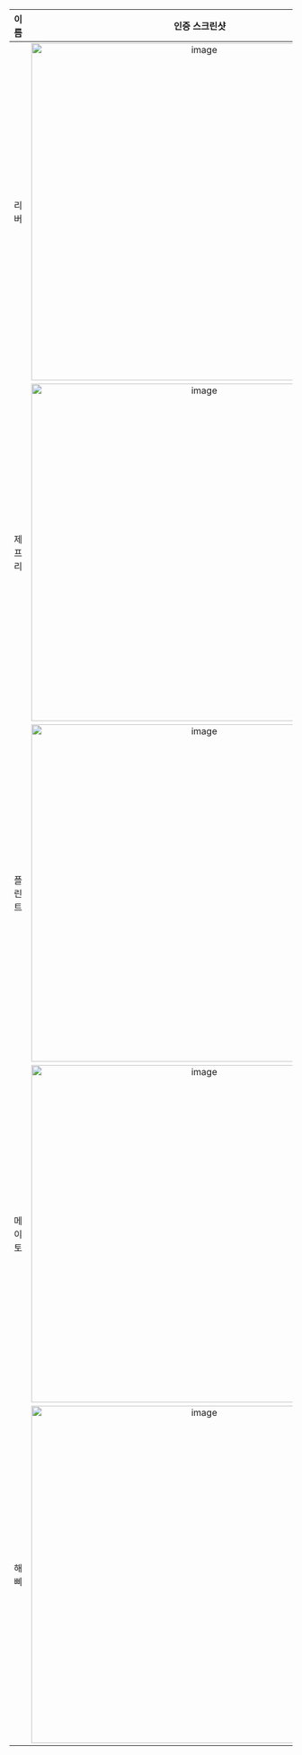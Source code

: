 | **이름** | **인증 스크린샷** |
|:--------:|:-----------------:|
| 리버   | <img width="600" alt="image" src="https://github.com/user-attachments/assets/b23eb9a7-ef4c-4144-a8b0-ed4a6e33bb1f" /> |
| 제프리 | <img width="600" alt="image" src="https://github.com/user-attachments/assets/361623fe-078f-4403-8cbe-cd1bf15eed26" /> |
| 플린트 | <img width="600" alt="image" src="https://github.com/user-attachments/assets/9157a28a-673a-485f-9f85-3c6d7830f0c3" /> |
| 메이토 | <img width="600" alt="image" src="https://github.com/user-attachments/assets/b23eb9a7-ef4c-4144-a8b0-ed4a6e33bb1f" /> |
| 해삐 | <img width="600" alt="image" src="https://github.com/user-attachments/assets/298b5a8d-3781-4dcb-bcb7-b8292bd2f9d5" /> |
